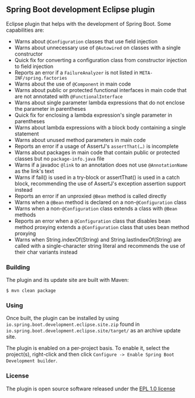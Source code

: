 ## Spring Boot development Eclipse plugin

Eclipse plugin that helps with the development of Spring Boot. Some capabilities are:

 - Warns about `@Configuration` classes that use field injection
 - Warns about unnecessary use of `@Autowired` on classes with a single constructor
 - Quick fix for converting a configuration class from constructor injection to field injection
 - Reports an error if a `FailureAnalyzer` is not listed in `META-INF/spring.factories`
 - Warns about the use of `@Component` in main code
 - Warns about public or protected functional interfaces in main code that are not annotated
   with `@FunctionalInterface`
 - Warns about single parameter lambda expressions that do not enclose the parameter in
   parentheses
 - Quick fix for enclosing a lambda expression's single parameter in parentheses
 - Warns about lambda expressions with a block body containing a single statement
 - Warns about unused method parameters in main code
 - Reports an error if a usage of AssertJ's `assertThat(…)` is incomplete
 - Warns about packages in main code that contain public or protected classes but no
   `package-info.java` file
 - Warns if a javadoc `@link` to an annotation does not use `@AnnotationName` as the
   link's text
 - Warns if fail() is used in a try-block or assertThat() is used in a catch block,
   recommending the use of AssertJ's exception assertion support instead
 - Reports an error if an unproxied `@Bean` method is called directly
 - Warns when a `@Bean` method is declared on a non-`@Configuration` class
 - Warns when a non-`@Configuration` class extends a class with `@Bean` methods
 - Reports an error when a `@Configuration` class that disables bean method proxying
   extends a `@Configuration` class that uses bean method proxying
 - Warns when String.indexOf(String) and String.lastIndexOf(String) are called with a
   single-character string literal and recommends the use of their char variants instead

### Building

The plugin and its update site are built with Maven:

``` $ mvn clean package ```

### Using

Once built, the plugin can be installed by using `io.spring.boot.development.eclipse.site.zip`
found in `io.spring.boot.development.eclipse.site/target/` as an archive update site.

The plugin is enabled on a per-project basis. To enable it, select the project(s), right-click
and then click `Configure -> Enable Spring Boot Development builder`.

### License

The plugin is open source software released under the [EPL 1.0 license][1]

[1]: https://www.eclipse.org/legal/epl-v10.html
